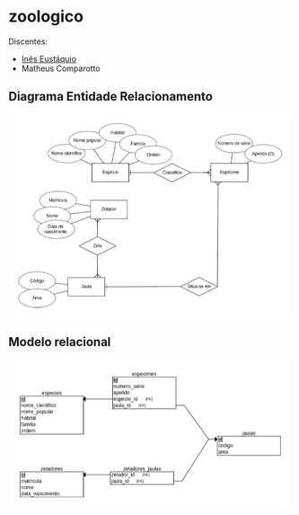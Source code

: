 # zoologico

Discentes:
- [Inês Eustáquio](https://github.com/INESEUSTAQUIO2022)
- Matheus Comparotto

## Diagrama Entidade Relacionamento

![Diagrama Entidade Relacionamento](./docs/diagrama-entidade-relacionamento.png)

## Modelo relacional

![Modelo relacional](./docs/modelo-relacional.png)
